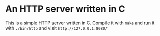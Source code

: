 # An HTTP server written in C

This is a simple HTTP server written in C. Compile it with `make` and run it with `./bin/http` and visit `http://127.0.0.1:8080/`
